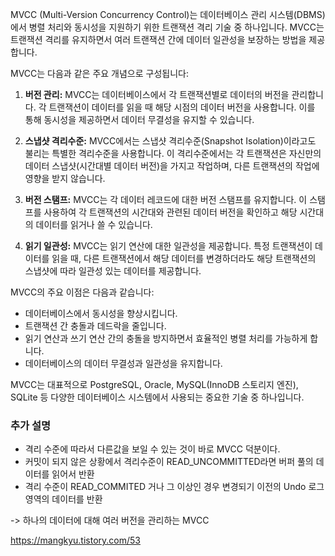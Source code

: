   
MVCC (Multi-Version Concurrency Control)는 데이터베이스 관리 시스템(DBMS)에서 병렬 처리와 동시성을 지원하기 위한 트랜잭션 격리 기술 중 하나입니다. MVCC는 트랜잭션 격리를 유지하면서 여러 트랜잭션 간에 데이터 일관성을 보장하는 방법을 제공합니다.

MVCC는 다음과 같은 주요 개념으로 구성됩니다:

1. **버전 관리:** MVCC는 데이터베이스에서 각 트랜잭션별로 데이터의 버전을 관리합니다. 각 트랜잭션이 데이터를 읽을 때 해당 시점의 데이터 버전을 사용합니다. 이를 통해 동시성을 제공하면서 데이터 무결성을 유지할 수 있습니다.
    
2. **스냅샷 격리수준:** MVCC에서는 스냅샷 격리수준(Snapshot Isolation)이라고도 불리는 특별한 격리수준을 사용합니다. 이 격리수준에서는 각 트랜잭션은 자신만의 데이터 스냅샷(시간대별 데이터 버전)을 가지고 작업하며, 다른 트랜잭션의 작업에 영향을 받지 않습니다.
    
3. **버전 스탬프:** MVCC는 각 데이터 레코드에 대한 버전 스탬프를 유지합니다. 이 스탬프를 사용하여 각 트랜잭션의 시간대와 관련된 데이터 버전을 확인하고 해당 시간대의 데이터를 읽거나 쓸 수 있습니다.
    
4. **읽기 일관성:** MVCC는 읽기 연산에 대한 일관성을 제공합니다. 특정 트랜잭션이 데이터를 읽을 때, 다른 트랜잭션에서 해당 데이터를 변경하더라도 해당 트랜잭션의 스냅샷에 따라 일관성 있는 데이터를 제공합니다.
    

MVCC의 주요 이점은 다음과 같습니다:

- 데이터베이스에서 동시성을 향상시킵니다.
- 트랜잭션 간 충돌과 데드락을 줄입니다.
- 읽기 연산과 쓰기 연산 간의 충돌을 방지하면서 효율적인 병렬 처리를 가능하게 합니다.
- 데이터베이스의 데이터 무결성과 일관성을 유지합니다.

MVCC는 대표적으로 PostgreSQL, Oracle, MySQL(InnoDB 스토리지 엔진), SQLite 등 다양한 데이터베이스 시스템에서 사용되는 중요한 기술 중 하나입니다.


### 추가 설명
- 격리 수준에 따라서 다른값을 보일 수 있는 것이 바로 MVCC 덕분이다.
- 커밋이 되지 않은 상황에서 격리수준이 READ_UNCOMMITTED라면 버퍼 풀의 데이터를 읽어서 반환
- 격리 수준이 READ_COMMITED 거나 그 이상인 경우 변경되기 이전의 Undo 로그 영역의 데이터를 반환

-> 하나의 데이터에 대해 여러 버전을 관리하는 MVCC 


https://mangkyu.tistory.com/53